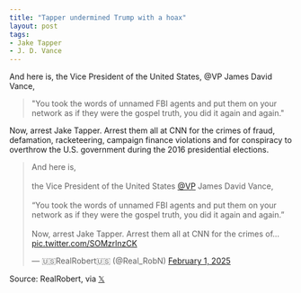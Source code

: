 ```yaml
---
title: "Tapper undermined Trump with a hoax"
layout: post
tags:
- Jake Tapper
- J. D. Vance
---
```


And here is, the Vice President of the United States, @VP James David Vance,

> "You took the words of unnamed FBI agents and put them on your network as if they were the gospel truth, you did it again and again."

Now, arrest Jake Tapper. Arrest them all at CNN for the crimes of fraud, defamation, racketeering, campaign finance violations and for conspiracy to overthrow the U.S. government during the 2016 presidential elections.

<blockquote class="twitter-tweet"><p lang="en" dir="ltr">And here is,<br><br>the Vice President of the United States <a href="https://twitter.com/VP?ref_src=twsrc%5Etfw">@VP</a> James David Vance,<br><br>“You took the words of unnamed FBI agents and put them on your network as if they were the gospel truth, you did it again and again.”<br><br>Now, arrest Jake Tapper. Arrest them all at CNN for the crimes of… <a href="https://t.co/SOMzrlnzCK">pic.twitter.com/SOMzrlnzCK</a></p>&mdash; 🇺🇸RealRobert🇺🇸 (@Real_RobN) <a href="https://twitter.com/Real_RobN/status/1885530592084971653?ref_src=twsrc%5Etfw">February 1, 2025</a></blockquote>

Source: RealRobert, via [𝕏](https://x.com)
